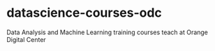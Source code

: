 # datascience-courses-odc
Data Analysis and Machine Learning training courses teach at Orange Digital Center
